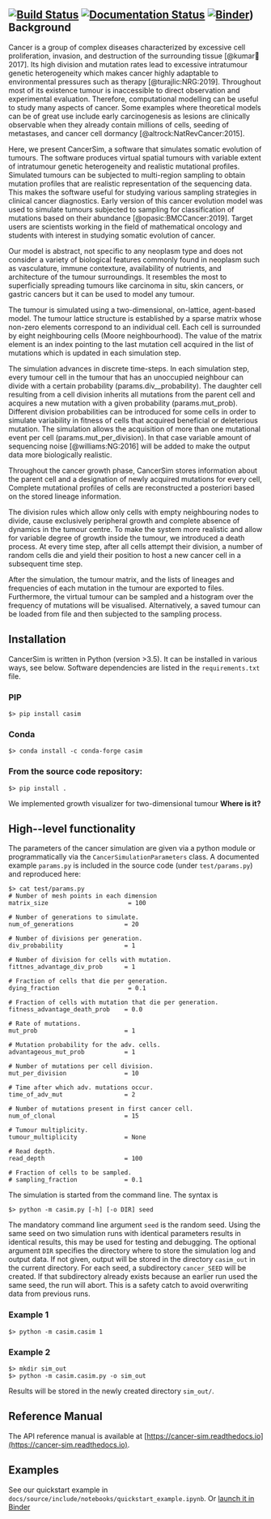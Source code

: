 [![Build Status](https://travis-ci.org/mpievolbio-scicomp/cancer_sim.svg?branch=master)](https://travis-ci.org/mpievolbio-scicomp/cancer_sim)
[![Documentation Status](https://readthedocs.org/projects/cancer-sim/badge/?version=latest)](https://cancer-sim.readthedocs.io/en/latest/?badge=latest)
[![Binder](https://mybinder.org/badge_logo.svg)](https://mybinder.org/v2/gh/mpievolbio-scicomp/cancer_sim/master?filepath=docs%2Fsource%2Finclude%2Fnotebooks%2Fquickstart_example.ipynb))
Background
----------

Cancer is a group of complex diseases characterized by excessive cell proliferation, invasion, and destruction of the surrounding tissue [@kumar:book:2017].  Its high division and mutation rates lead to excessive intratumour genetic heterogeneity which makes cancer highly adaptable to environmental pressures such as therapy [@turajlic:NRG:2019]. Throughout most of its existence tumour is inaccessible to direct observation and experimental evaluation.  Therefore, computational modelling can be useful to study many aspects of cancer. Some examples where theoretical models can be of great use include early carcinogenesis as lesions are clinically observable when they already contain millions of cells, seeding of metastases, and cancer cell dormancy [@altrock:NatRevCancer:2015].


Here, we present CancerSim, a software that simulates somatic evolution of tumours. The software produces virtual spatial tumours with variable extent of intratumour genetic heterogeneity and realistic mutational profiles.  Simulated tumours can be subjected to multi-region sampling to obtain mutation profiles that are realistic representation of the sequencing data. This makes the software useful for studying various sampling strategies in clinical cancer diagnostics.  Early version of this cancer evolution model was used to simulate tumours subjected to sampling for classification of mutations based on their abundance [@opasic:BMCCancer:2019].  Target users are scientists working in the field of mathematical oncology and students with interest in studying somatic evolution of cancer.

Our model is abstract, not specific to any neoplasm type and does not consider a variety of biological features commonly found in neoplasm such as vasculature, immune contexture, availability of nutrients, and architecture of the tumour surroundings.  It resembles the most to superficially spreading tumours like carcinoma in situ, skin cancers, or gastric cancers but it can be used to model any tumour.

The tumour is simulated using a two-dimensional, on-lattice, agent-based model.  The tumour lattice structure is established by a sparse matrix whose non-zero elements correspond to an individual cell.  Each cell is surrounded by eight neighbouring cells (Moore neighbourhood).  The value of the matrix element is an index pointing to the last mutation cell acquired in the list of mutations which is updated in each simulation step.

The simulation advances in discrete time-steps. In each simulation step, every tumour cell in the tumour that has an unoccupied neighbour can divide with a certain probability (params.div__probability).  The daughter cell resulting from a cell division inherits all mutations from the parent cell and acquires a new mutation with a given probability (params.mut_prob).  Different division probabilities can be introduced for some cells in order to simulate variability in fitness of cells that acquired beneficial or deleterious mutation.  The simulation allows the acquisition of more than one mutational event per cell (params.mut_per_division). In that case variable amount of sequencing noise [@williams:NG:2016] will be added to make the output data more biologically realistic.

Throughout the cancer growth phase,  CancerSim stores information about the parent cell and a designation of newly acquired mutations for every cell, Complete mutational profiles of cells are reconstructed a posteriori based on the stored lineage information.

The division rules which allow only cells with empty neighbouring nodes to divide, cause exclusively peripheral growth and complete absence of dynamics in the tumour centre.  To make the system more realistic and allow for variable degree of growth inside the tumour, we introduced a death process.  At every time step, after all cells attempt their division, a number of random cells die and yield their position to host a new cancer cell in a subsequent time step.

After the simulation, the tumour matrix, and the  lists of lineages and frequencies of each mutation in the tumour are exported to files.
Furthermore, the virtual tumour can be sampled and a histogram over the
 frequency of mutations will be visualised. Alternatively, a saved tumour can be loaded from file and then subjected to the sampling process.


## Installation
CancerSim is written in Python (version >3.5). It can be installed in various
ways, see below. Software dependencies are listed in the `requirements.txt`
file.


### PIP
```
$> pip install casim
```

### Conda
```
$> conda install -c conda-forge casim
```

### From the source code repository:
```
$> pip install .
```

We implemented growth visualizer for two-dimensional tumour **Where is it?**

High--level functionality
-------------------------
The parameters of the cancer simulation are given via a python module or
programmatically via the ```CancerSimulationParameters``` class. A documented
example `params.py` is included in the source code (under `test/params.py`) and reproduced here:

```
$> cat test/params.py
# Number of mesh points in each dimension
matrix_size                      = 100

# Number of generations to simulate.
num_of_generations              = 20

# Number of divisions per generation.
div_probability                 = 1

# Number of division for cells with mutation.
fittnes_advantage_div_prob      = 1

# Fraction of cells that die per generation.
dying_fraction                   = 0.1

# Fraction of cells with mutation that die per generation.
fitness_advantage_death_prob    = 0.0

# Rate of mutations.
mut_prob                        = 1

# Mutation probability for the adv. cells.
advantageous_mut_prob           = 1

# Number of mutations per cell division.
mut_per_division                = 10

# Time after which adv. mutations occur.
time_of_adv_mut                 = 2

# Number of mutations present in first cancer cell.
num_of_clonal                   = 15

# Tumour multiplicity.
tumour_multiplicity             = None

# Read depth.
read_depth                      = 100

# Fraction of cells to be sampled.
# sampling_fraction             = 0.1
```

The simulation is started from the command line. The syntax is

    $> python -m casim.py [-h] [-o DIR] seed

 The mandatory command line argument ```seed``` is the
random seed. Using the same seed on two simulation runs with identical
parameters results in identical results, this may be used for testing and
debugging. The optional argument ```DIR``` specifies the directory where to
store the simulation log and output data. If not given, output will be stored
in the directory `casim_out` in the current directory. For each seed, a subdirectory
`cancer_SEED` will be created.  If that subdirectory already exists because an
earlier run used the same seed, the run will abort. This is a safety catch to avoid overwriting data from previous runs.

### Example 1

    $> python -m casim.casim 1

### Example 2

    $> mkdir sim_out
    $> python -m casim.casim.py -o sim_out

Results will be stored in the newly created directory ```sim_out/```.

Reference Manual
----------------
The API reference manual is available at [https://cancer-sim.readthedocs.io](https://cancer-sim.readthedocs.io).

Examples
--------
See our quickstart example in
`docs/source/include/notebooks/quickstart_example.ipynb`. Or [launch it in Binder]([![Binder](https://mybinder.org/badge_logo.svg)](https://mybinder.org/v2/gh/mpievolbio-scicomp/cancer_sim/master?filepath=docs%2Fsource%2Finclude%2Fnotebooks%2Fquickstart_example.ipynb))

